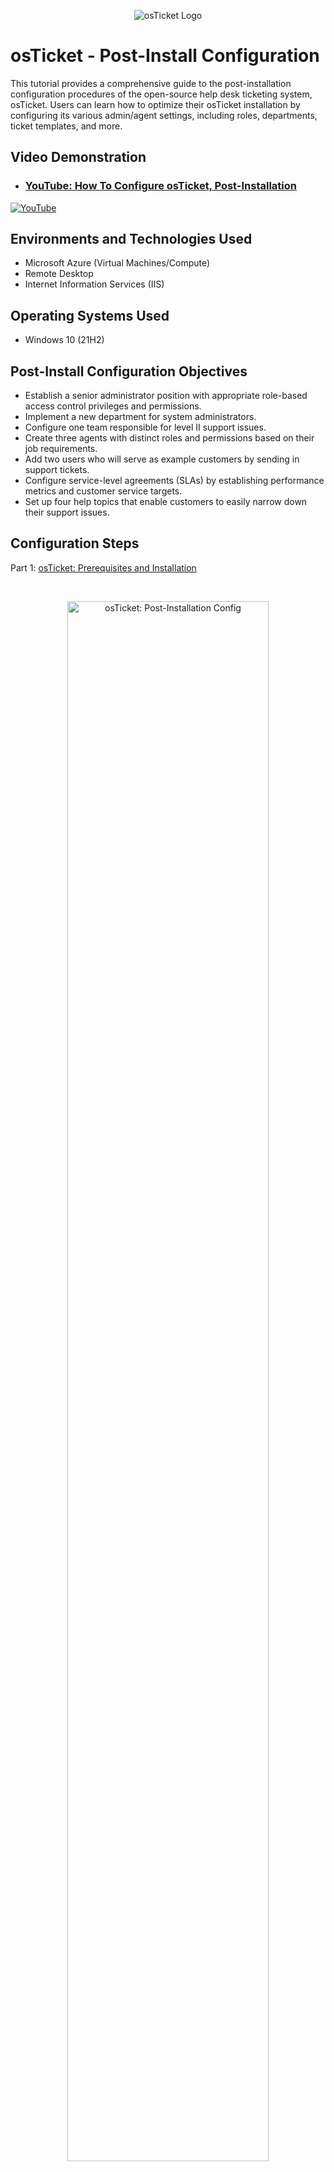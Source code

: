 <p align="center">
<img src="https://static.wixstatic.com/shapes/2ebf04_6ddec2f2c2eb4cd4ada9cef3f6ace924.svg" alt="osTicket Logo"/>
</p>

<h1>osTicket - Post-Install Configuration</h1>
This tutorial provides a comprehensive guide to the post-installation configuration procedures of the open-source help desk ticketing system, osTicket. Users can learn how to optimize their osTicket installation by configuring its various admin/agent settings, including roles, departments, ticket templates, and more.<br />


<h2>Video Demonstration</h2>

- ### [YouTube: How To Configure osTicket, Post-Installation](https://youtu.be/HGywPhfKt4E)

[![YouTube](https://static.wixstatic.com/media/2ebf04_647237f66c1e43e49a2fa70c5e47b30f~mv2.png)](https://youtu.be/HGywPhfKt4E)
</p>

<h2>Environments and Technologies Used</h2>

- Microsoft Azure (Virtual Machines/Compute)
- Remote Desktop
- Internet Information Services (IIS)

<h2>Operating Systems Used </h2>

- Windows 10</b> (21H2)

<h2>Post-Install Configuration Objectives</h2>

- Establish a senior administrator position with appropriate role-based access control privileges and permissions.
- Implement a new department for system administrators.
- Configure one team responsible for level II support issues.
- Create three agents with distinct roles and permissions based on their job requirements.
- Add two users who will serve as example customers by sending in support tickets.
- Configure service-level agreements (SLAs) by establishing performance metrics and customer service targets.
- Set up four help topics that enable customers to easily narrow down their support issues.

<h2>Configuration Steps</h2>
<p align="left"> Part 1: <a href="https://github.com/stevennocent/osticket-prereqs">osTicket: Prerequisites and Installation</a></p>
<br />

<p>
<p align="center"> 
<img src="https://static.wixstatic.com/media/2ebf04_cdeb8316fe214205914005a78e5b1a6f~mv2.png" height="80%" width="80%" alt="osTicket: Post-Installation Config"/>
</p>
<p align="center"> 
<img src="https://static.wixstatic.com/media/2ebf04_bea4a992832f41afa97913c15c2ed09c~mv2.png" height="80%" width="80%" alt="osTicket: Post-Installation Config"/>
</p>
<p align="center"> 
<img src="https://static.wixstatic.com/media/2ebf04_cb93fd31b5544918bc5b88306be96c96~mv2.png" height="80%" width="80%" alt="osTicket: Post-Installation Config"/>
</p>
<p align="center"> 
<img src="https://static.wixstatic.com/media/2ebf04_99039745abc1412eb69aadd13f61a342~mv2.png" height="80%" width="80%" alt="osTicket: Post-Installation Config"/>
</p>
<p>
Step 1: Navigate to the admin panel, then click on Agents, followed by Roles, and select the option to add new roles.
</p>
<br />

<p>
<p align="center"> 
<img src="https://static.wixstatic.com/media/2ebf04_474c1f05521c4362bd268cd7b2d87dd8~mv2.png" height="80%" width="80%" alt="osTicket: Post-Installation Config"/>
</p>
<p>
Step 2: Name the new role as "Senior Administrator."
</p>
<br />

<p>
<p align="center"> 
<img src="https://static.wixstatic.com/media/2ebf04_f5fca352460b42a7aa42109d4c6375a9~mv2.png" height="80%" width="80%" alt="osTicket: Post-Installation Config"/>
</p>
<p>
Step 3: Choose all the permissions for the Senior Administrator role in the Tickets, Tasks, and Knowledgebase tabs, and click "Add Role."
</p>
<br />

<p>
<p align="center"> 
<img src="https://static.wixstatic.com/media/2ebf04_bf155220ca17460b8ef8a2fa331dbc2a~mv2.png" height="80%" width="80%" alt="osTicket: Post-Installation Config"/>
</p>
<p align="center"> 
<img src="https://static.wixstatic.com/media/2ebf04_d7f0862daeb2478fa5bd78e262e00a4e~mv2.png" height="80%" width="80%" alt="osTicket: Post-Installation Config"/>
</p>
<p>
Step 4: Navigate to Departments and select the option to add a new department.
</p>
<br />

<p>
<p align="center"> 
<img src="https://static.wixstatic.com/media/2ebf04_ce6e890a5eaf440a9d281c7d280f6f98~mv2.png" height="80%" width="80%" alt="osTicket: Post-Installation Config"/>
</p>
<p align="center"> 
<img src="https://static.wixstatic.com/media/2ebf04_899027773c2a4b0b88ef894593f4b582~mv2.png" height="80%" width="80%" alt="osTicket: Post-Installation Config"/>
</p>
<p>
Step 5: Name the department as "System Administrators" and click on "Create Dept."
</p>
<br />

<p>
<p align="center"> 
<img src="https://static.wixstatic.com/media/2ebf04_e2aaa231051b44e0965b0fd0686a2cc6~mv2.png" height="80%" width="80%" alt="osTicket: Post-Installation Config"/>
</p>
<p align="center"> 
<img src="https://static.wixstatic.com/media/2ebf04_52a470c0bebb4a4680bbe1e3d81b2694~mv2.png" height="80%" width="80%" alt="osTicket: Post-Installation Config"/>
</p>
<p>
Step 6: Go to Teams and select the option to add a new team.
</p>
<br />

<p>
<p align="center"> 
<img src="https://static.wixstatic.com/media/2ebf04_04ccb670e90845b6b78dabf67eb1e68f~mv2.png" height="80%" width="80%" alt="osTicket: Post-Installation Config"/>
</p>
<p align="center"> 
<img src="https://static.wixstatic.com/media/2ebf04_27fabeaac1b84b2b8cd96108f1157011~mv2.png" height="80%" width="80%" alt="osTicket: Post-Installation Config"/>
</p>
<p>
Step 7: Name the team "Level II Support," add yourself as a team member, and click on "Create Team."
</p>
<br />

<p>
<p align="center"> 
<img src="https://static.wixstatic.com/media/2ebf04_b576dc3bd91b4b66820cd60d252cec9c~mv2.png" height="80%" width="80%" alt="osTicket: Post-Installation Config"/>
</p>
<p align="center"> 
<img src="https://static.wixstatic.com/media/2ebf04_7072d5577f7543b8acd0726202d6d051~mv2.png" height="80%" width="80%" alt="osTicket: Post-Installation Config"/>
</p>
<p>
Step 8: Go to Agents and select the option to add new agents.
</p>
<br />

<p>
<p align="center"> 
<img src="https://static.wixstatic.com/media/2ebf04_60562564faf741c193991fe22edc0d06~mv2.png" height="80%" width="80%" alt="osTicket: Post-Installation Config"/>
</p>
<p>
Step 9: Fill out the text input fields under "Account" to add three new agents.
</p>
<br />

<p>
<p align="center"> 
<img src="https://static.wixstatic.com/media/2ebf04_fe23c182c7554a7bafc9b618fdd503e3~mv2.png" height="80%" width="80%" alt="osTicket: Post-Installation Config"/>
</p>
<p>
Step 10: Click on "Set Password," then uncheck the option "Send the agent a password reset email."
</p>
<br />

<p>
<p align="center"> 
<img src="https://static.wixstatic.com/media/2ebf04_5334c985c058497e9b9b83da16689691~mv2.png" height="50%" width="50%" alt="osTicket: Post-Installation Config"/>
</p>
<p>
Step 11: Enter a password and click on "Set."
</p>
<br />

<p>
<p align="center"> 
<img src="https://static.wixstatic.com/media/2ebf04_4bf53e313ec44a43b2d8f501f9ae5b01~mv2.png" height="80%" width="80%" alt="osTicket: Post-Installation Config"/>
</p>
<p>
Step 12: For Agent 1, under the "Access" tab, assign them to the System Administrators department with a Senior Administrator role. For extended access, add them to Support.
</p>
<br />

<p>
<p align="center"> 
<img src="https://static.wixstatic.com/media/2ebf04_f8c57363cdb24bf5a72f7becd018ad21~mv2.png" height="80%" width="80%" alt="osTicket: Post-Installation Config"/>
</p>
<p>
Step 13: Keep all permissions under the "Permissions" tab the same, and for teams, add Agent 1 to the Level II Support team.
</p>
<br />

<p>
<p align="center"> 
<img src="https://static.wixstatic.com/media/2ebf04_4c84c4198f724d898737b69d436d6609~mv2.png" height="80%" width="80%" alt="osTicket: Post-Installation Config"/>
</p>
<p align="center"> 
<img src="https://static.wixstatic.com/media/2ebf04_70de6927774c4bb9888b9b1c654e8d9e~mv2.png" height="80%" width="80%" alt="osTicket: Post-Installation Config"/>
</p>
<p>
Step 14: Add Agent 2 to the Support department with an "Expanded Access" role and no extended access.
</p>
<br />

<p>
<p align="center"> 
<img src="https://static.wixstatic.com/media/2ebf04_dd38ba79bd564a4bb8f4cecb67463b3f~mv2.png" height="80%" width="80%" alt="osTicket: Post-Installation Config"/>
</p>
<p>
Step 15: Keep all permissions the same and add Agent 2 to the Level I Support team, then click on "Create."
</p>
<br />

<p>
<p align="center"> 
<img src="https://static.wixstatic.com/media/2ebf04_5b5c19cdb85e418a9fce6be892155a46~mv2.png" height="80%" width="80%" alt="osTicket: Post-Installation Config"/>
</p>
<p align="center"> 
<img src="https://static.wixstatic.com/media/2ebf04_483bc29a100c48118db222b87db8e1fa~mv2.png" height="80%" width="80%" alt="osTicket: Post-Installation Config"/>
</p>
<p>
Step 16:  Create Agent 3 and choose "Maintenance" as their department, "Senior Administrator" for their role, and no extended access.
</p>
<br />

<p>
<p align="center"> 
<img src="https://static.wixstatic.com/media/2ebf04_a0890ff0a09e4fe293ae39f52d8e00d3~mv2.png" height="80%" width="80%" alt="osTicket: Post-Installation Config"/>
</p>
<p>
Step 17: Add Agent 3 to the Level II Support team and click on "Create."
</p>
<br />

<p>
<p align="center"> 
<img src="https://static.wixstatic.com/media/2ebf04_09ea5aaa4fd144c7996262fbb0a404b0~mv2.png" height="80%" width="80%" alt="osTicket: Post-Installation Config"/>
</p>
<p align="center"> 
<img src="https://static.wixstatic.com/media/2ebf04_9fb7a351078f4627a6288eb7782b2bb6~mv2.png" height="80%" width="80%" alt="osTicket: Post-Installation Config"/>
</p>
<p align="center"> 
<img src="https://static.wixstatic.com/media/2ebf04_43c4003ac2c74c499da2c80d8fd901dd~mv2.png" height="80%" width="80%" alt="osTicket: Post-Installation Config"/>
</p>
<p>
Step 18: Go to the Agent panel, then click on "Users," and add the users who will be creating support tickets.
</p>
<br />

<p>
<p align="center"> 
<img src="https://static.wixstatic.com/media/2ebf04_7bd64b0f4d4c4ce0b190347c39690051~mv2.png" height="50%" width="50%" alt="osTicket: Post-Installation Config"/>
</p>
<p align="center"> 
<img src="https://static.wixstatic.com/media/2ebf04_d5665ce0498d4af0b782c126cf712ae0~mv2.png" height="50%" width="50%" alt="osTicket: Post-Installation Config"/>
</p>
<p>
Step 19: Fill out the text input fields and click "Add user" to create two users.
</p>
<br />

<p align="center"> 
<img src="https://static.wixstatic.com/media/2ebf04_5700366e1670403f83d69c7144ce39f1~mv2.png" height="80%" width="80%" alt="osTicket: Post-Installation Config"/>
</p>
<p>
Step 20: Return to the admin panel to create SLAs (service-level agreements).
</p>
<br />

<p>
<p align="center"> 
<img src="https://static.wixstatic.com/media/2ebf04_5c0e0015dda64269aa8ecf1c6cdda4bf~mv2.png" height="80%" width="80%" alt="osTicket: Post-Installation Config"/>
</p>
<p align="center"> 
<img src="https://static.wixstatic.com/media/2ebf04_b627d99bd74a46f585eeeb126298ccee~mv2.png" height="80%" width="80%" alt="osTicket: Post-Installation Config"/>
</p>
<p>
Step 21: Navigate to "Manage" and then "SLA," and create three distinct SLA plans by clicking "Add new SLA Plan."
</p>
<br />

<p align="center"> 
<img src="https://static.wixstatic.com/media/2ebf04_dd286a07258e40b78b9e57209637f4b3~mv2.png" height="80%" width="80%" alt="osTicket: Post-Installation Config"/>
</p>
<p>
Step 22: Create SLA 1 and name it SEV-A. Set the grace period to one hour on a 24/7 schedule, and then click "Add Plan."
</p>
<br />

<p align="center"> 
<img src="https://static.wixstatic.com/media/2ebf04_88e5750a3fe947a18d58142c6ff3aea7~mv2.png" height="80%" width="80%" alt="osTicket: Post-Installation Config"/>
</p>
<p>
Step 23: Create SLA 2 and name it SEV-B. Set the grace period to four hours on a 24/7 schedule.
</p>
<br />

<p align="center"> 
<img src="https://static.wixstatic.com/media/2ebf04_ef71d2c8792242d28a71e2f4994c3bf3~mv2.png" height="80%" width="80%" alt="osTicket: Post-Installation Config"/>
</p>
<p>
Step 24: Create the last SLA, which is less severe, and name it SEV-C. Set the grace period to eight hours, Monday through Friday from 8 AM to 5 PM.
</p>
<br />

<p align="center"> 
<img src="https://static.wixstatic.com/media/2ebf04_69aa8d9e70fb4855b6299d4af995c519~mv2.png" height="80%" width="80%" alt="osTicket: Post-Installation Config"/>
</p>
<p>
Step 25: Proceed to create various help topics by clicking on the "Help Topics" tab.
</p>
<br />

<p>
<p align="center"> 
<img src="https://static.wixstatic.com/media/2ebf04_94778f580b0a437486507b075a049bc7~mv2.png" height="80%" width="80%" alt="osTicket: Post-Installation Config"/>
</p>
<p align="center"> 
<img src="https://static.wixstatic.com/media/2ebf04_cbca1f2db51b49a8881b81695d30429b~mv2.png" height="80%" width="80%" alt="osTicket: Post-Installation Config"/>
</p>
<p>
Step 26: Click on "Add new help topic," name it "Personal Computer Issues," and then click "Add topic."
</p>
<br />

<p>
<p align="center"> 
<img src="https://static.wixstatic.com/media/2ebf04_f8e34d00109743bebc7170ece2721e3f~mv2.png" height="80%" width="80%" alt="osTicket: Post-Installation Config"/>
</p>
<p align="center"> 
<img src="https://static.wixstatic.com/media/2ebf04_3ec65e833f76472e8676c998799b256b~mv2.png" height="80%" width="80%" alt="osTicket: Post-Installation Config"/>
</p>
<p align="center"> 
<img src="https://static.wixstatic.com/media/2ebf04_f9bafab7ed2e453e9ef2a85784b46ddd~mv2.png" height="80%" width="80%" alt="osTicket: Post-Installation Config"/>
</p>
<p>
Step 27: Add three more help topics with the following names:
<ul>
  <li>Password Reset</li>
  <li>Equipment Request</li>
  <li>Business Critical Outage</li>
 </ul> 
</p>
<br />

<p align="center">🌎 <b><i>There is nothing permanent except change. ~ Heraclitus</b></i> 🏛</p>
<br />
<p align="right"> Next: <a href="https://github.com/stevennocent/ticket-lifecycle"
>osTicket: Ticket Lifecycle Examples</a></p>
